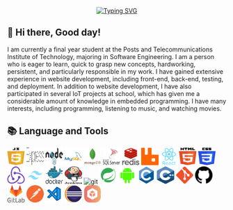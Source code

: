 <!-- Title The Full Name -->
<p align="center">
  <a href="https://git.io/typing-svg"><img src="https://readme-typing-svg.demolab.com?font=Roboto&weight=700&size=32&pause=500&color=F70ADA&center=true&vCenter=true&width=435&lines=Nguyen+Minh+Dat;Web+Developer" alt="Typing SVG" /></a>
</p>

<!-- Social icons section -->
<p align="center">
  
</p>

<!-- Information myself -->
## 👋 Hi there, Good day!   

<div>
  <div align="left">
    
I am currently a final year student at the Posts and Telecommunications Institute of Technology, majoring in Software Engineering. I am a person who is eager to learn, quick to grasp new concepts, hardworking, persistent, and particularly responsible in my work. I have gained extensive experience in website development, including front-end, back-end, testing, and deployment. In addition to website development, I have also participated in several IoT projects at school, which has given me a considerable amount of knowledge in embedded programming. I have many interests, including programming, listening to music, and watching movies.

## 📚 Language and Tools
<p align="left">
  <img src="./svgs/javascript.svg" alt="git" width="40" height="40"/>
  <img src="./svgs/express.svg" alt="git" width="40" height="40"/>
  <img src="./svgs/nodejs.svg" alt="git" width="40" height="40"/>
  <img src="./svgs/mysql.svg" alt="git" width="40" height="40"/>
  <img src="./svgs/mongodb.svg" alt="git" width="40" height="40"/>
  <img src="./svgs/sql.svg" alt="git" width="40" height="40"/>
  <img src="./svgs/redis.svg" alt="git" width="40" height="40"/>
  <img src="./svgs/rabbitmq.svg" alt="git" width="40" height="40"/>
  <img src="./svgs/react.svg" alt="git" width="40" height="40"/>
  <img src="./svgs/html.svg" alt="git" width="40" height="40"/>
  <img src="./svgs/css.svg" alt="git" width="40" height="40"/>
  <img src="./svgs/redux.svg" alt="git" width="40" height="40"/>
  <img src="./svgs/tailwind-css.svg" alt="git" width="40" height="40"/>
  <img src="./svgs/docker.svg" alt="git" width="40" height="40"/>
  <img src="./svgs/jenkins.svg" alt="git" width="40" height="40"/>
  <img src="./svgs/java.svg.svg" alt="git" width="40" height="40"/>
  <img src="./svgs/spring-boot.svg" alt="git" width="40" height="40"/>
  <img src="./svgs/android.svg" alt="git" width="40" height="40"/>
  <img src="./svgs/c.svg" alt="git" width="40" height="40"/>
  <img src="./svgs/c++.svg" alt="git" width="40" height="40"/>
  <img src="./svgs/git.svg" alt="git" width="40" height="40"/>
  <img src="./svgs/github.svg" alt="git" width="40" height="40"/>
  <img src="./svgs/gitlab.svg" alt="git" width="40" height="40"/>
  <img src="./svgs/postman.svg" alt="git" width="40" height="40"/>
  <img src="./svgs/visual-studio-code.svg" alt="git" width="40" height="40"/>
  <img src="./svgs/eclipse.svg" alt="git" width="40" height="40"/>
  <img src="./svgs/apache-netbeans.svg" alt="git" width="40" height="40"/>
</p>
</div>